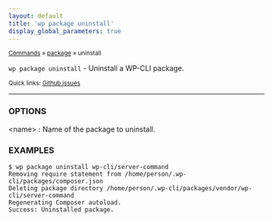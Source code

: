 ```yaml
---
layout: default
title: 'wp package uninstall'
display_global_parameters: true
---
```


<small>[Commands](/commands/) &raquo; [package](/commands/package/) &raquo; uninstall</small>

`wp package uninstall` - Uninstall a WP-CLI package.

<small>Quick links: <a href="https://github.com/wp-cli/wp-cli/issues?q=is%3Aopen+label%3Acommand%3Apackage-uninstall+sort%3Aupdated-desc">Github issues</a></small>

<hr />

### OPTIONS

&lt;name&gt;
: Name of the package to uninstall.

### EXAMPLES

    $ wp package uninstall wp-cli/server-command
    Removing require statement from /home/person/.wp-cli/packages/composer.json
    Deleting package directory /home/person/.wp-cli/packages/vendor/wp-cli/server-command
    Regenerating Composer autoload.
    Success: Uninstalled package.



